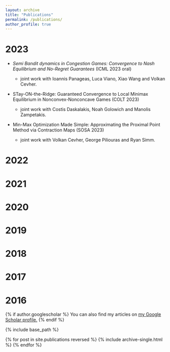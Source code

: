 ```yaml
---
layout: archive
title: "Publications"
permalink: /publications/
author_profile: true
---
```


2023
======
* <em>Semi Bandit dynamics in Congestion Games: Convergence to Nash Equilibrium and No-Regret Guarantees</em> (ICML 2023 oral)
  * joint work with Ioannis Panageas, Luca Viano, Xiao Wang and Volkan Cevher.

* STay-ON-the-Ridge: Guaranteed Convergence to Local Minimax Equilibrium in Nonconvex-Nonconcave Games (COLT 2023)
  * joint work with Costis Daskalakis, Noah Golowich and Manolis Zampetakis.

* Min-Max Optimization Made Simple: Approximating the Proximal Point Method via Contraction Maps (SOSA 2023)
  * joint work with Volkan Cevher, George Piliouras and Ryan Simm.

2022
======

2021
======

2020
======

2019
======

2018
======

2017
======

2016
======

{% if author.googlescholar %}
  You can also find my articles on <u><a href="{{author.googlescholar}}">my Google Scholar profile</a>.</u>
{% endif %}

{% include base_path %}

{% for post in site.publications reversed %}
  {% include archive-single.html %}
{% endfor %}
